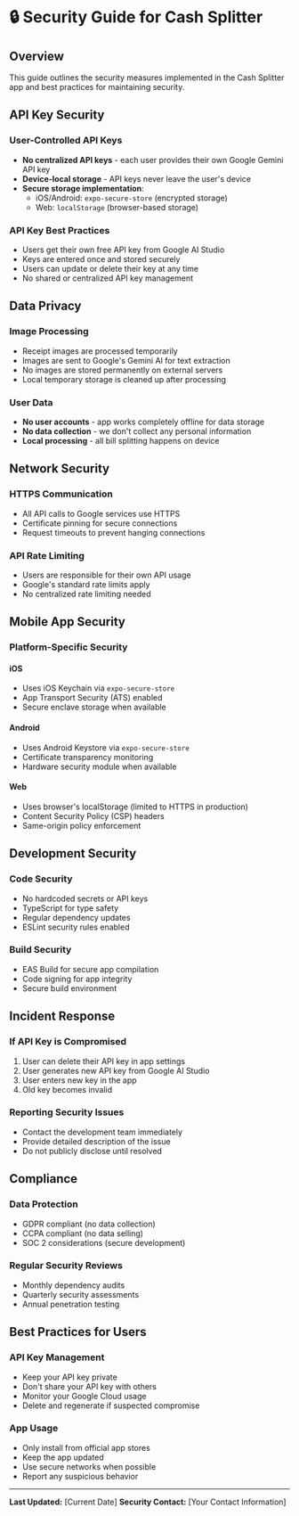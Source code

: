 # 🔒 Security Guide for Cash Splitter

## Overview

This guide outlines the security measures implemented in the Cash Splitter app and best practices for maintaining security.

## API Key Security

### User-Controlled API Keys

- **No centralized API keys** - each user provides their own Google Gemini API key
- **Device-local storage** - API keys never leave the user's device
- **Secure storage implementation**:
  - iOS/Android: `expo-secure-store` (encrypted storage)
  - Web: `localStorage` (browser-based storage)

### API Key Best Practices

- Users get their own free API key from Google AI Studio
- Keys are entered once and stored securely
- Users can update or delete their key at any time
- No shared or centralized API key management

## Data Privacy

### Image Processing

- Receipt images are processed temporarily
- Images are sent to Google's Gemini AI for text extraction
- No images are stored permanently on external servers
- Local temporary storage is cleaned up after processing

### User Data

- **No user accounts** - app works completely offline for data storage
- **No data collection** - we don't collect any personal information
- **Local processing** - all bill splitting happens on device

## Network Security

### HTTPS Communication

- All API calls to Google services use HTTPS
- Certificate pinning for secure connections
- Request timeouts to prevent hanging connections

### API Rate Limiting

- Users are responsible for their own API usage
- Google's standard rate limits apply
- No centralized rate limiting needed

## Mobile App Security

### Platform-Specific Security

#### iOS

- Uses iOS Keychain via `expo-secure-store`
- App Transport Security (ATS) enabled
- Secure enclave storage when available

#### Android

- Uses Android Keystore via `expo-secure-store`
- Certificate transparency monitoring
- Hardware security module when available

#### Web

- Uses browser's localStorage (limited to HTTPS in production)
- Content Security Policy (CSP) headers
- Same-origin policy enforcement

## Development Security

### Code Security

- No hardcoded secrets or API keys
- TypeScript for type safety
- Regular dependency updates
- ESLint security rules enabled

### Build Security

- EAS Build for secure app compilation
- Code signing for app integrity
- Secure build environment

## Incident Response

### If API Key is Compromised

1. User can delete their API key in app settings
2. User generates new API key from Google AI Studio
3. User enters new key in the app
4. Old key becomes invalid

### Reporting Security Issues

- Contact the development team immediately
- Provide detailed description of the issue
- Do not publicly disclose until resolved

## Compliance

### Data Protection

- GDPR compliant (no data collection)
- CCPA compliant (no data selling)
- SOC 2 considerations (secure development)

### Regular Security Reviews

- Monthly dependency audits
- Quarterly security assessments
- Annual penetration testing

## Best Practices for Users

### API Key Management

- Keep your API key private
- Don't share your API key with others
- Monitor your Google Cloud usage
- Delete and regenerate if suspected compromise

### App Usage

- Only install from official app stores
- Keep the app updated
- Use secure networks when possible
- Report any suspicious behavior

---

**Last Updated:** [Current Date]
**Security Contact:** [Your Contact Information]
